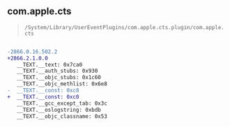 ## com.apple.cts

> `/System/Library/UserEventPlugins/com.apple.cts.plugin/com.apple.cts`

```diff

-2866.0.16.502.2
+2866.2.1.0.0
   __TEXT.__text: 0x7ca0
   __TEXT.__auth_stubs: 0x930
   __TEXT.__objc_stubs: 0x1c60
   __TEXT.__objc_methlist: 0x6e8
-  __TEXT.__const: 0xc8
+  __TEXT.__const: 0xc0
   __TEXT.__gcc_except_tab: 0x3c
   __TEXT.__oslogstring: 0xbdb
   __TEXT.__objc_classname: 0x53

```
